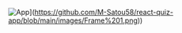 ![App]([https://your-copied-image-address)](https://github.com/M-Satou58/react-quiz-app/blob/main/images/Frame%201.png))
